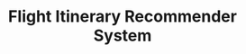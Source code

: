 ---
inProgress: false
title: Flight Itinerary Recommender System
img_alt: flight-recommender
link: https://github.com/shonore/flight-itinerary-recommender-python
tags: ['Python', "Serverless", "Tensorflow", "Backend", "API"]
---